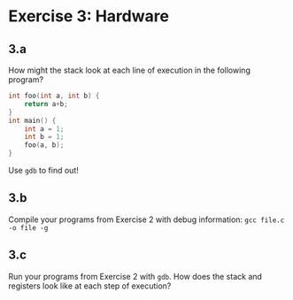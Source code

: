 # Exercise 3: Hardware

## 3.a
How might the stack look at each line of execution in the following program?
```c
int foo(int a, int b) {
    return a+b;
}
int main() {
    int a = 1;
    int b = 1;
    foo(a, b);
}
```
Use `gdb` to find out!

## 3.b

Compile your programs from Exercise 2 with debug information:
`gcc file.c -o file -g`

## 3.c

Run your programs from Exercise 2 with `gdb`. How does the stack and registers look like at each step of execution?
